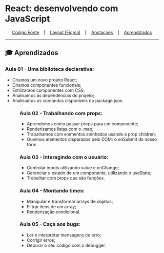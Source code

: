 # React: desenvolvendo com JavaScript

<p align="center">
  <a href="./organo">Codigo Fonte</a> &nbsp;&nbsp;&nbsp;|&nbsp;&nbsp;&nbsp;
  <a href="https://www.figma.com/file/T6BLI1HfB81eYOiVgpqQz7/Projeto-Intro-ao-React?node-id=134%3A128">Layout (Figma)</a> &nbsp;&nbsp;&nbsp;|&nbsp;&nbsp;&nbsp;
  <a href="./notes">Anotações</a> &nbsp;&nbsp;&nbsp;|&nbsp;&nbsp;&nbsp;
  <a href="#-aprendizados">Aprendizados</a>
</p>

---

## 🎓 Aprendizados

### Aula 01 - Uma biblioteca declarativa:
<ul>
  <li>Criamos um novo projeto React;</li>
  <li>Criamos componentes funcionais;</li>
  <li>Estilizamos componentes com CSS;</li>
  <li>Analisamos as dependências do projeto;</li>
  <li>Analisamos os comandos disponíveis no package.json.</li>
<ul>

### Aula 02 - Trabalhando com props:
<ul>
  <li>Aprendemos como passar props para um componente;</li>
  <li>Renderizamos listas com o .map;</li>
  <li>Trabalhamos com elementos aninhados usando a prop children;</li>
  <li>Ouvimos elementos disparados pelo DOM: o onSubmit do nosso form.</li>
</ul>

### Aula 03 - Interagindo com o usuário:
<ul>
  <li>Controlar inputs utilizando value e onChange;</li>
  <li>Gerenciar o estado de um componente, utilizando o useState;</li>
  <li>Trabalhar com props que são funções.</li>
</ul>

### Aula 04 - Montando times:
<ul>
  <li>Manipular e transformar arrays de objetos;</li>
  <li>Filtrar itens de um array;</li>
  <li>Renderização condicional.</li>
</ul>

### Aula 05 - Caça aos bugs:
<ul>
  <li>Ler e interpretar mensagens de erro;</li>
  <li>Corrigir erros;</li>
  <li>Depurar o seu código com o debugger.</li>
</ul>
